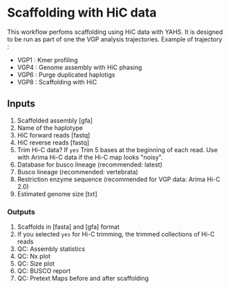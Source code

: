 # Scaffolding with HiC data

This workflow perfoms scaffolding using HiC data with YAHS. It is designed to be run as part of one the VGP analysis trajectories. 
Example of trajectory : 
- VGP1 : Kmer profiling 
- VGP4 : Genome assembly with HiC phasing
- VGP6 : Purge duplicated haplotigs
- VGP8 : Scaffolding with HiC

## Inputs

1. Scaffolded assembly [gfa]
2. Name of the haplotype
3. HiC forward reads [fastq]
4. HiC reverse reads [fastq]
5. Trim Hi-C data? If `yes` Trim 5 bases at the beginning of each read. Use with Arima Hi-C data if the Hi-C map looks "noisy". 
6. Database for busco lineage (recommended: latest)
7. Busco lineage (recommended: vertebrata)
8. Restriction enzyme sequence (recommended for VGP data: Arima Hi-C 2.0)
9. Estimated genome size [txt]


### Outputs

1. Scaffolds in [fasta] and [gfa] format
2. If you selected `yes` for Hi-C trimming, the trimmed collections of Hi-C reads
3. QC: Assembly statistics
4. QC: Nx plot
5. QC: Size plot
6. QC: BUSCO report
7. QC: Pretext Maps before and after scaffolding
